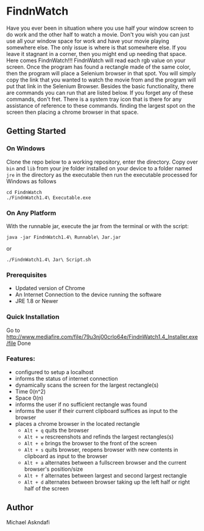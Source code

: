 # FindnWatch
  Have you ever been in situation where you use half your window screen to do work and the other half to watch a movie. Don't you wish you can just use all your window space for work and have your movie playing somewhere else. The only issue is where is that somewhere else. If you leave it stagnant in a corner, then you might end up needing that space. Here comes FindnWatch!!!  FindnWatch will read each rgb value on your screen. Once the program has found a rectangle made of the same color, then the program will place a Selenium browser in that spot. You will simply copy the link that you wanted to watch the movie from and the program will put that link in the Selenium Browser. Besides the basic functionality, there are commands you can run that are listed below. If you forget any of these commands, don't fret. There is a system tray icon that is there for any assistance of reference to these commands. finding the largest spot on the screen then placing a chrome browser in that space.

## Getting Started

### On Windows
  Clone the repo below to a working repository, enter the directory. Copy over ```bin``` and ```lib``` from your jre folder installed on your device to a folder named ```jre``` in the directory as the executable then run the executable processed for Windows as follows
 ```
 cd FindnWatch
 ./FindnWatch1.4\ Executable.exe
 ```
### On Any Platform 
  With the runnable jar, execute the jar from the terminal or with the script:
  
  ```
  java -jar FindnWatch1.4\ Runnable\ Jar.jar
  ```
  or
  ```
  ./FindnWatch1.4\ Jar\ Script.sh
  ```
  
### Prerequisites
- Updated version of Chrome
- An Internet Connection to the device running the software
- JRE 1.8  or Newer

### Quick Installation
Go to http://www.mediafire.com/file/79u3nj00crlo64e/FindnWatch1.4_Installer.exe/file
Done

### Features:
- configured to setup a localhost
- informs the status of internet connection
- dynamically scans the screen for the largest rectangle(s)
- Time 0(n^2)
- Space 0(n)
- informs the user if no sufficient rectangle was found
- informs the user if their current clipboard suffices as input to the browser
- places a chrome browser in the located rectangle
  - ```Alt + q``` quits the browser
  - ```Alt + w``` rescreenshots and refinds the largest rectangles(s)
  - ```Alt + e``` brings the browser to the front of the screen
  - ```Alt + s``` quits browser, reopens browser with new contents in clipboard as input to the browser
  - ```Alt + a``` alternates between a fullscreen browser and the current browser's position/size
  - ```Alt + f``` alternates between largest and second largest rectangle
  - ```Alt + d``` alternates between browser taking up the left half or right half of the screen
  
## Author
  Michael Askndafi
  
